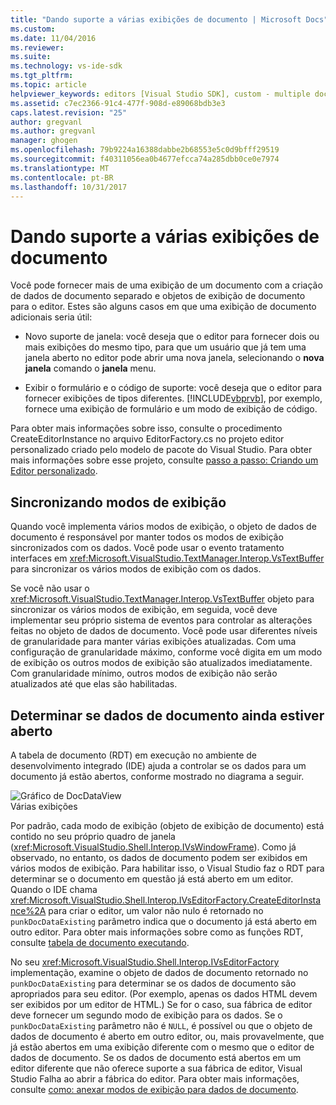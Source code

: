 ```yaml
---
title: "Dando suporte a várias exibições de documento | Microsoft Docs"
ms.custom: 
ms.date: 11/04/2016
ms.reviewer: 
ms.suite: 
ms.technology: vs-ide-sdk
ms.tgt_pltfrm: 
ms.topic: article
helpviewer_keywords: editors [Visual Studio SDK], custom - multiple document views
ms.assetid: c7ec2366-91c4-477f-908d-e89068bdb3e3
caps.latest.revision: "25"
author: gregvanl
ms.author: gregvanl
manager: ghogen
ms.openlocfilehash: 79b9224a16388dabbe2b68553e5c0d9bfff29519
ms.sourcegitcommit: f40311056ea0b4677efcca74a285dbb0ce0e7974
ms.translationtype: MT
ms.contentlocale: pt-BR
ms.lasthandoff: 10/31/2017
---
```

# <a name="supporting-multiple-document-views"></a>Dando suporte a várias exibições de documento
Você pode fornecer mais de uma exibição de um documento com a criação de dados de documento separado e objetos de exibição de documento para o editor. Estes são alguns casos em que uma exibição de documento adicionais seria útil:  
  
-   Novo suporte de janela: você deseja que o editor para fornecer dois ou mais exibições do mesmo tipo, para que um usuário que já tem uma janela aberto no editor pode abrir uma nova janela, selecionando o **nova janela** comando o **janela** menu.  
  
-   Exibir o formulário e o código de suporte: você deseja que o editor para fornecer exibições de tipos diferentes. [!INCLUDE[vbprvb](../code-quality/includes/vbprvb_md.md)], por exemplo, fornece uma exibição de formulário e um modo de exibição de código.  
  
 Para obter mais informações sobre isso, consulte o procedimento CreateEditorInstance no arquivo EditorFactory.cs no projeto editor personalizado criado pelo modelo de pacote do Visual Studio. Para obter mais informações sobre esse projeto, consulte [passo a passo: Criando um Editor personalizado](../extensibility/walkthrough-creating-a-custom-editor.md).  
  
## <a name="synchronizing-views"></a>Sincronizando modos de exibição  
 Quando você implementa vários modos de exibição, o objeto de dados de documento é responsável por manter todos os modos de exibição sincronizados com os dados. Você pode usar o evento tratamento interfaces em <xref:Microsoft.VisualStudio.TextManager.Interop.VsTextBuffer> para sincronizar os vários modos de exibição com os dados.  
  
 Se você não usar o <xref:Microsoft.VisualStudio.TextManager.Interop.VsTextBuffer> objeto para sincronizar os vários modos de exibição, em seguida, você deve implementar seu próprio sistema de eventos para controlar as alterações feitas no objeto de dados de documento. Você pode usar diferentes níveis de granularidade para manter várias exibições atualizadas. Com uma configuração de granularidade máximo, conforme você digita em um modo de exibição os outros modos de exibição são atualizados imediatamente. Com granularidade mínimo, outros modos de exibição não serão atualizados até que elas são habilitadas.  
  
## <a name="determining-whether-document-data-is-already-open"></a>Determinar se dados de documento ainda estiver aberto  
 A tabela de documento (RDT) em execução no ambiente de desenvolvimento integrado (IDE) ajuda a controlar se os dados para um documento já estão abertos, conforme mostrado no diagrama a seguir.  
  
 ![Gráfico de DocDataView](../extensibility/media/docdataview.gif "Docdataview")  
Várias exibições  
  
 Por padrão, cada modo de exibição (objeto de exibição de documento) está contido no seu próprio quadro de janela (<xref:Microsoft.VisualStudio.Shell.Interop.IVsWindowFrame>). Como já observado, no entanto, os dados de documento podem ser exibidos em vários modos de exibição. Para habilitar isso, o Visual Studio faz o RDT para determinar se o documento em questão já está aberto em um editor. Quando o IDE chama <xref:Microsoft.VisualStudio.Shell.Interop.IVsEditorFactory.CreateEditorInstance%2A> para criar o editor, um valor não nulo é retornado no `punkDocDataExisting` parâmetro indica que o documento já está aberto em outro editor. Para obter mais informações sobre como as funções RDT, consulte [tabela de documento executando](../extensibility/internals/running-document-table.md).  
  
 No seu <xref:Microsoft.VisualStudio.Shell.Interop.IVsEditorFactory> implementação, examine o objeto de dados de documento retornado no `punkDocDataExisting` para determinar se os dados de documento são apropriados para seu editor. (Por exemplo, apenas os dados HTML devem ser exibidos por um editor de HTML.) Se for o caso, sua fábrica de editor deve fornecer um segundo modo de exibição para os dados. Se o `punkDocDataExisting` parâmetro não é `NULL`, é possível ou que o objeto de dados de documento é aberto em outro editor, ou, mais provavelmente, que já estão abertos em uma exibição diferente com o mesmo que o editor de dados de documento. Se os dados de documento está abertos em um editor diferente que não oferece suporte a sua fábrica de editor, Visual Studio Falha ao abrir a fábrica do editor. Para obter mais informações, consulte [como: anexar modos de exibição para dados de documento](../extensibility/how-to-attach-views-to-document-data.md).